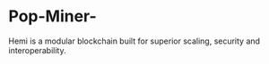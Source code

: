 # Pop-Miner-
Hemi is a modular blockchain built for superior scaling, security and interoperability.
